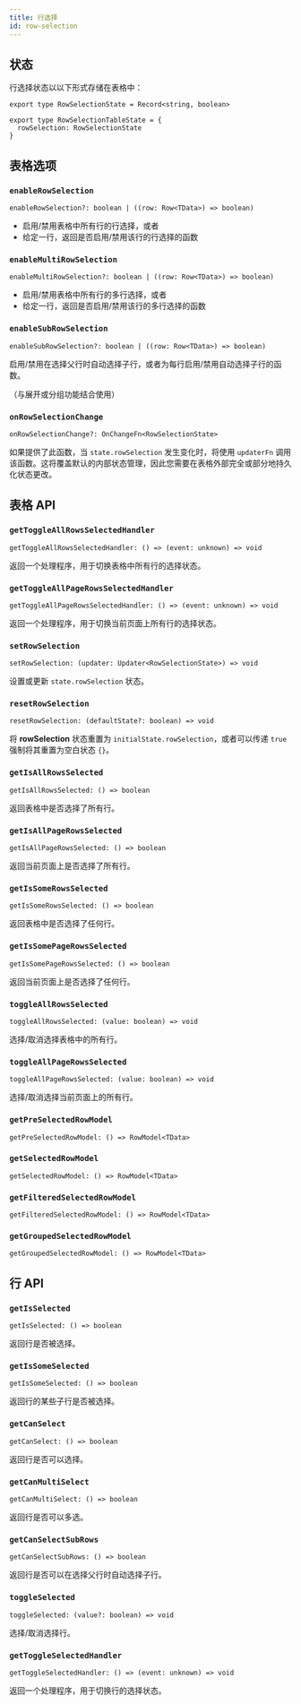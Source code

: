 ```yaml
---
title: 行选择
id: row-selection
---
```


## 状态

行选择状态以以下形式存储在表格中：

```tsx
export type RowSelectionState = Record<string, boolean>

export type RowSelectionTableState = {
  rowSelection: RowSelectionState
}
```

## 表格选项

### `enableRowSelection`

```tsx
enableRowSelection?: boolean | ((row: Row<TData>) => boolean)
```

- 启用/禁用表格中所有行的行选择，或者
- 给定一行，返回是否启用/禁用该行的行选择的函数

### `enableMultiRowSelection`

```tsx
enableMultiRowSelection?: boolean | ((row: Row<TData>) => boolean)
```

- 启用/禁用表格中所有行的多行选择，或者
- 给定一行，返回是否启用/禁用该行的多行选择的函数

### `enableSubRowSelection`

```tsx
enableSubRowSelection?: boolean | ((row: Row<TData>) => boolean)
```

启用/禁用在选择父行时自动选择子行，或者为每行启用/禁用自动选择子行的函数。

（与展开或分组功能结合使用）

### `onRowSelectionChange`

```tsx
onRowSelectionChange?: OnChangeFn<RowSelectionState>
```

如果提供了此函数，当 `state.rowSelection` 发生变化时，将使用 `updaterFn` 调用该函数。这将覆盖默认的内部状态管理，因此您需要在表格外部完全或部分地持久化状态更改。

## 表格 API

### `getToggleAllRowsSelectedHandler`

```tsx
getToggleAllRowsSelectedHandler: () => (event: unknown) => void
```

返回一个处理程序，用于切换表格中所有行的选择状态。

### `getToggleAllPageRowsSelectedHandler`

```tsx
getToggleAllPageRowsSelectedHandler: () => (event: unknown) => void
```

返回一个处理程序，用于切换当前页面上所有行的选择状态。

### `setRowSelection`

```tsx
setRowSelection: (updater: Updater<RowSelectionState>) => void
```

设置或更新 `state.rowSelection` 状态。

### `resetRowSelection`

```tsx
resetRowSelection: (defaultState?: boolean) => void
```

将 **rowSelection** 状态重置为 `initialState.rowSelection`，或者可以传递 `true` 强制将其重置为空白状态 `{}`。

### `getIsAllRowsSelected`

```tsx
getIsAllRowsSelected: () => boolean
```

返回表格中是否选择了所有行。

### `getIsAllPageRowsSelected`

```tsx
getIsAllPageRowsSelected: () => boolean
```

返回当前页面上是否选择了所有行。

### `getIsSomeRowsSelected`

```tsx
getIsSomeRowsSelected: () => boolean
```

返回表格中是否选择了任何行。

### `getIsSomePageRowsSelected`

```tsx
getIsSomePageRowsSelected: () => boolean
```

返回当前页面上是否选择了任何行。

### `toggleAllRowsSelected`

```tsx
toggleAllRowsSelected: (value: boolean) => void
```

选择/取消选择表格中的所有行。

### `toggleAllPageRowsSelected`

```tsx
toggleAllPageRowsSelected: (value: boolean) => void
```

选择/取消选择当前页面上的所有行。

### `getPreSelectedRowModel`

```tsx
getPreSelectedRowModel: () => RowModel<TData>
```

### `getSelectedRowModel`

```tsx
getSelectedRowModel: () => RowModel<TData>
```

### `getFilteredSelectedRowModel`

```tsx
getFilteredSelectedRowModel: () => RowModel<TData>
```

### `getGroupedSelectedRowModel`

```tsx
getGroupedSelectedRowModel: () => RowModel<TData>
```

## 行 API

### `getIsSelected`

```tsx
getIsSelected: () => boolean
```

返回行是否被选择。

### `getIsSomeSelected`

```tsx
getIsSomeSelected: () => boolean
```

返回行的某些子行是否被选择。

### `getCanSelect`

```tsx
getCanSelect: () => boolean
```

返回行是否可以选择。

### `getCanMultiSelect`

```tsx
getCanMultiSelect: () => boolean
```

返回行是否可以多选。

### `getCanSelectSubRows`

```tsx
getCanSelectSubRows: () => boolean
```

返回行是否可以在选择父行时自动选择子行。

### `toggleSelected`

```tsx
toggleSelected: (value?: boolean) => void
```

选择/取消选择行。

### `getToggleSelectedHandler`

```tsx
getToggleSelectedHandler: () => (event: unknown) => void
```

返回一个处理程序，用于切换行的选择状态。
